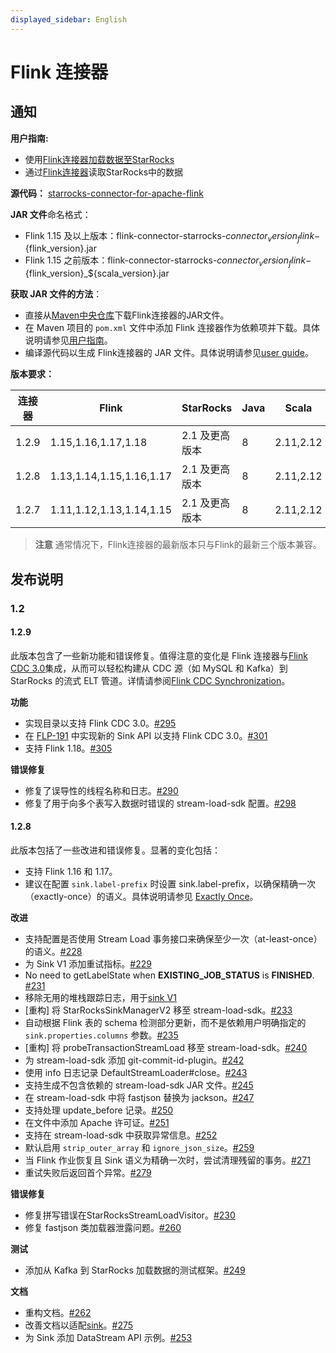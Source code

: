 ```yaml
---
displayed_sidebar: English
---
```


# Flink 连接器

## 通知

**用户指南:**

- 使用[Flink连接器加载数据至StarRocks](../loading/Flink-connector-starrocks.md)
- 通过[Flink连接器](../unloading/Flink_connector.md)读取StarRocks中的数据

**源代码：** [starrocks-connector-for-apache-flink](https://github.com/StarRocks/starrocks-connector-for-apache-flink)

**JAR 文件**命名格式：

- Flink 1.15 及以上版本：flink-connector-starrocks-${connector_version}_flink-${flink_version}.jar
- Flink 1.15 之前版本：flink-connector-starrocks-${connector_version}_flink-${flink_version}_${scala_version}.jar

**获取 JAR 文件的方法**：

- 直接从[Maven中央仓库](https://repo1.maven.org/maven2/com/starrocks)下载Flink连接器的JAR文件。
- 在 Maven 项目的 `pom.xml` 文件中添加 Flink 连接器作为依赖项并下载。具体说明请参见[用户指南](../loading/Flink-connector-starrocks.md#obtain-flink-connector)。
- 编译源代码以生成 Flink连接器的 JAR 文件。具体说明请参见[user guide](../loading/Flink-connector-starrocks.md#obtain-flink-connector)。

**版本要求：**

|连接器|Flink|StarRocks|Java|Scala|
|---|---|---|---|---|
|1.2.9|1.15,1.16,1.17,1.18|2.1 及更高版本|8|2.11,2.12|
|1.2.8|1.13,1.14,1.15,1.16,1.17|2.1 及更高版本|8|2.11,2.12|
|1.2.7|1.11,1.12,1.13,1.14,1.15|2.1 及更高版本|8|2.11,2.12|

> **注意**
> 通常情况下，Flink连接器的最新版本只与Flink的最新三个版本兼容。

## 发布说明

### 1.2

#### 1.2.9

此版本包含了一些新功能和错误修复。值得注意的变化是 Flink 连接器与[Flink CDC 3.0](https://ververica.github.io/flink-cdc-connectors/master/content/overview/cdc-pipeline.html)集成，从而可以轻松构建从 CDC 源（如 MySQL 和 Kafka）到 StarRocks 的流式 ELT 管道。详情请参阅[Flink CDC Synchronization](../loading/Flink-connector-starrocks.md#flink-cdc-synchronization-schema-change-supported)。

**功能**

- 实现目录以支持 Flink CDC 3.0。[#295](https://github.com/StarRocks/starrocks-connector-for-apache-flink/pull/295)
- 在 [FLP-191](https://cwiki.apache.org/confluence/display/FLINK/FLIP-191%3A+Extend+unified+Sink+interface+to+support+small+file+compaction) 中实现新的 Sink API 以支持 Flink CDC 3.0。[#301](https://github.com/StarRocks/starrocks-connector-for-apache-flink/pull/301)
- 支持 Flink 1.18。[#305](https://github.com/StarRocks/starrocks-connector-for-apache-flink/pull/305)

**错误修复**

- 修复了误导性的线程名称和日志。[#290](https://github.com/StarRocks/starrocks-connector-for-apache-flink/pull/290)
- 修复了用于向多个表写入数据时错误的 stream-load-sdk 配置。[#298](https://github.com/StarRocks/starrocks-connector-for-apache-flink/pull/298)

#### 1.2.8

此版本包括了一些改进和错误修复。显著的变化包括：

- 支持 Flink 1.16 和 1.17。
- 建议在配置 `sink.label-prefix` 时设置 sink.label-prefix，以确保精确一次（exactly-once）的语义。具体说明请参见 [Exactly Once](../loading/Flink-connector-starrocks.md#exactly-once)。

**改进**

- 支持配置是否使用 Stream Load 事务接口来确保至少一次（at-least-once）的语义。[#228](https://github.com/StarRocks/starrocks-connector-for-apache-flink/pull/228)
- 为 Sink V1 添加重试指标。[#229](https://github.com/StarRocks/starrocks-connector-for-apache-flink/pull/229)
- No need to getLabelState when **EXISTING_JOB_STATUS** is **FINISHED**. [#231](https://github.com/StarRocks/starrocks-connector-for-apache-flink/pull/231)
- 移除无用的堆栈跟踪日志，用于[sink V1](https://github.com/StarRocks/starrocks-connector-for-apache-flink/pull/232)
- [重构] 将 StarRocksSinkManagerV2 移至 stream-load-sdk。[#233](https://github.com/StarRocks/starrocks-connector-for-apache-flink/pull/233)
- 自动根据 Flink 表的 schema 检测部分更新，而不是依赖用户明确指定的 `sink.properties.columns` 参数。[#235](https://github.com/StarRocks/starrocks-connector-for-apache-flink/pull/235)
- [重构] 将 probeTransactionStreamLoad 移至 stream-load-sdk。[#240](https://github.com/StarRocks/starrocks-connector-for-apache-flink/pull/240)
- 为 stream-load-sdk 添加 git-commit-id-plugin。[#242](https://github.com/StarRocks/starrocks-connector-for-apache-flink/pull/242)
- 使用 info 日志记录 DefaultStreamLoader#close。[#243](https://github.com/StarRocks/starrocks-connector-for-apache-flink/pull/243)
- 支持生成不包含依赖的 stream-load-sdk JAR 文件。[#245](https://github.com/StarRocks/starrocks-connector-for-apache-flink/pull/245)
- 在 stream-load-sdk 中将 fastjson 替换为 jackson。[#247](https://github.com/StarRocks/starrocks-connector-for-apache-flink/pull/247)
- 支持处理 update_before 记录。[#250](https://github.com/StarRocks/starrocks-connector-for-apache-flink/pull/250)
- 在文件中添加 Apache 许可证。[#251](https://github.com/StarRocks/starrocks-connector-for-apache-flink/pull/251)
- 支持在 stream-load-sdk 中获取异常信息。[#252](https://github.com/StarRocks/starrocks-connector-for-apache-flink/pull/252)
- 默认启用 `strip_outer_array` 和 `ignore_json_size`。[#259](https://github.com/StarRocks/starrocks-connector-for-apache-flink/pull/259)
- 当 Flink 作业恢复且 Sink 语义为精确一次时，尝试清理残留的事务。[#271](https://github.com/StarRocks/starrocks-connector-for-apache-flink/pull/271)
- 重试失败后返回首个异常。[#279](https://github.com/StarRocks/starrocks-connector-for-apache-flink/pull/279)

**错误修复**

- 修复拼写错误在StarRocksStreamLoadVisitor。[#230](https://github.com/StarRocks/starrocks-connector-for-apache-flink/pull/230)
- 修复 fastjson 类加载器泄露问题。[#260](https://github.com/StarRocks/starrocks-connector-for-apache-flink/pull/260)

**测试**

- 添加从 Kafka 到 StarRocks 加载数据的测试框架。[#249](https://github.com/StarRocks/starrocks-connector-for-apache-flink/pull/249)

**文档**

- 重构文档。[#262](https://github.com/StarRocks/starrocks-connector-for-apache-flink/pull/262)
- 改善文档以适配[sink](https://github.com/StarRocks/starrocks-connector-for-apache-flink/pull/268)。[#275](https://github.com/StarRocks/starrocks-connector-for-apache-flink/pull/275)
- 为 Sink 添加 DataStream API 示例。[#253](https://github.com/StarRocks/starrocks-connector-for-apache-flink/pull/253)
